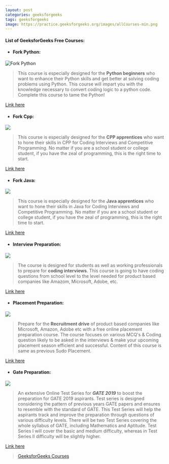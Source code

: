 ```yaml
---
layout: post
categories: geeksforgeeks
tags: geeksforgeeks
image: https://practice.geeksforgeeks.org/images/allCourses-min.png 
---
```

#### List of GeeksforGeeks Free Courses:

- #### Fork Python:

![Fork Python](https://cdnpractice.geeksforgeeks.org/images/courses/forkpythonadbannerdesktop-min.png)

> This course is especially designed for the **Python beginners** who want to enhance their Python skills and get better at solving coding problems using Python. This course will impart you with the knowledge necessary to convert coding logic to a python code. Complete this course to tame the Python!

[Link here](https://practice.geeksforgeeks.org/courses/fork-python?vb=119)

- #### Fork Cpp:

![](https://cdnpractice.geeksforgeeks.org/images/courses/forkcpp.png)

> This course is especially designed for the **CPP apprentices** who want to hone their skills in CPP for Coding Interviews and Competitive Programming. No matter if you are a school student or college student, if you have the zeal of programming, this is the right time to start.

[Link here](https://practice.geeksforgeeks.org/courses/fork-cpp?vb=113)

- #### Fork Java:

![](https://cdnpractice.geeksforgeeks.org/images/courses/forkjava.png)

> This course is especially designed for the **Java apprentices** who want to hone their skills in Java for Coding Interviews and Competitive Programming. No matter if you are a school student or college student, if you have the zeal of programming, this is the right time to start.

[Link here](https://practice.geeksforgeeks.org/courses/fork-java?vb=114)

- #### Interview Preparation:

![](https://cdnpractice.geeksforgeeks.org/images/courses/webBannerad-min.png)

> The course is designed for students as well as working professionals to prepare for **coding interviews**. This course is going to have coding questions from school level to the level needed for product based companies like Amazom, Microsoft, Adobe, etc.

[Link here](https://practice.geeksforgeeks.org/courses/interview-preparation?vb=117)

- #### Placement Preparation:

![](https://cdncontribute.geeksforgeeks.org/wp-content/uploads/Slide2Full.png)

> Prepare for the **Recruitment drive** of product based companies like Microsoft, Amazon, Adobe etc with a free online placement preparation course. The course focuses on various MCQ's & Coding question likely to be asked in the interviews & make your upcoming placement season efficient and successful. Content of this course is same as previous Sudo Placement. 

[Link here](https://practice.geeksforgeeks.org/courses/sudo%20placement-IIT?vb=122)

- #### Gate Preparation:

![](https://cdn-images-1.medium.com/max/1200/1*Uc8if_UWsSXSWXaLaZQemA.png)

> An extensive Online Test Series for ***GATE 2019*** to boost the preparation for GATE 2019 aspirants. Test series is designed considering the pattern of previous years GATE papers and ensures to resemble with the standard of GATE. This Test Series will help the aspirants track and improve the preparation through questions of various difficulty levels. There will be two Test Series covering the whole syllabus of GATE, including Mathematics and Aptitude. Test Series I will cover the basic and medium difficulty, whereas in Test Series II difficulty will be slightly higher.

[Link here](https://practice.geeksforgeeks.org/courses/sudo-gate?vb=112)

> [GeeksforGeeks Courses](https://practice.geeksforgeeks.org/courses/)
